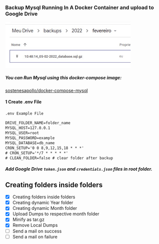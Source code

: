 ### Backup Mysql Running In A Docker Container and upload to Google Drive

<img src="https://raw.githubusercontent.com/sostenesapollo/mysql-bkp-cron/a87f04027f7321e60bf6c21eba7fdfa7132752cd/static/screenshot_001.jpeg" alt="drawing" style="width:400px;"/>

##### You can Run Mysql using this docker-compose image:
[sostenesapollo/docker-compose-mysql](https://github.com/sostenesapollo/docker-compose-mysql)

#### 1 Create .env File
`.env Example File`

```
DRIVE_FOLDER_NAME=folder_name
MYSQL_HOST=127.0.0.1
MYSQL_USER=root
MYSQL_PASSWORD=example
MYSQL_DATABASE=db_name
CRON_SETUP='0 0 8,9,12,15,18 * * *'
# CRON_SETUP='*/7 * * * * *'
# CLEAN_FOLDER=false # clear folder after backup
```
##### Add Google Drive `token.json` and `credentials.json` files in root folder.

## Creating folders inside folders
- [x] Creating folders inside folders
- [x] Creating dynamic Year folder
- [x] Creating dynamic Month folder
- [x] Upload Dumps to respective month folder
- [x] Minify as tar.gz
- [x] Remove Local Dumps
- [ ] Send a mail on success
- [ ] Send a mail on failure